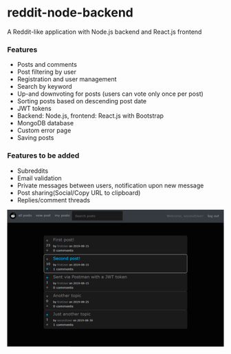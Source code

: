 # reddit-node-backend
A Reddit-like application with Node.js backend and React.js frontend

### Features
- Posts and comments  
- Post filtering by user  
- Registration and user management  
- Search by keyword  
- Up-and downvoting for posts (users can vote only once per post)  
- Sorting posts based on descending post date   
- JWT tokens
- Backend: Node.js, frontend: React.js with Bootstrap
- MongoDB database
- Custom error page
- Saving posts

### Features to be added  
- Subreddits
- Email validation
- Private messages between users, notification upon new message  
- Post sharing(Social/Copy URL to clipboard)  
- Replies/comment threads  

![screenshot](https://raw.githubusercontent.com/tamasmlnr/reddit-node-backend/master/assets/screenshot.png)
